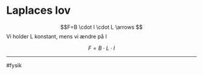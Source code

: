 # Laplaces lov

$$F=B \cdot I \cdot L \arrows $$
Vi holder L konstant, mens vi ændre på I

$$F=B \cdot L \cdot I$$

---
#fysik